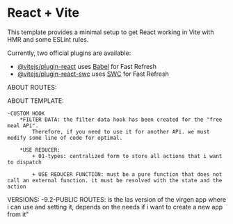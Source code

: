 # React + Vite

This template provides a minimal setup to get React working in Vite with HMR and some ESLint rules.

Currently, two official plugins are available:

- [@vitejs/plugin-react](https://github.com/vitejs/vite-plugin-react/blob/main/packages/plugin-react/README.md) uses [Babel](https://babeljs.io/) for Fast Refresh
- [@vitejs/plugin-react-swc](https://github.com/vitejs/vite-plugin-react-swc) uses [SWC](https://swc.rs/) for Fast Refresh


ABOUT ROUTES:
    

ABOUT TEMPLATE:

    -CUSTOM HOOK
        *FILTER DATA: the filter data hook has been created for the "free meal APi".
            Therefore, if you need to use it for another APi. we must modify some line of code for optimal.
        
        *USE REDUCER:
            + 01-types: centralized form to store all actions that i want to dispatch

            + USE REDUCER FUNCTION: must be a pure function that does not call an external function. it must be resolved with the state and the action

VERSIONS:
    -9.2-PUBLIC ROUTES: is the las version of the virgen app where i can use and setting it, depends on the needs if i want to create a new app from it" 
